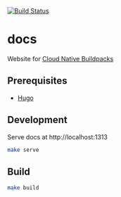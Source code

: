 [![Build Status](https://travis-ci.org/buildpacks/docs.svg?branch=master)](https://travis-ci.org/buildpacks/docs/branches)

# docs
Website for [Cloud Native Buildpacks](https://buildpacks.io)

## Prerequisites

* [Hugo](https://gohugo.io/)

## Development

Serve docs at http://localhost:1313

```bash
make serve
```

## Build

```bash
make build
```
